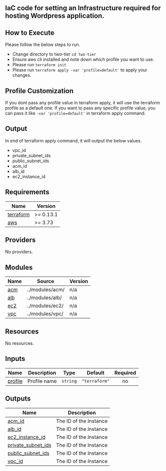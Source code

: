 <!-- BEGIN_TF_DOCS -->

## IaC code for setting an Infrastructure required for hosting Wordpress application.

## How to Execute
Please follow the below steps to run.
- Change directory to two-tier 
   `cd two-tier`
- Ensure aws cli installed and note down which profile you want to use.
- Please run `terraform init`
- Please run `terraform apply -var 'profile=default'` to apply your changes. 

## Profile Customization
If you dont pass any profile value in terraform apply, it will use the terraform profile as a default one.
If you want to pass any specific profile value, you can pass it like `-var 'profile=default'` in terraform apply command.

## Output
In end of terraform apply command, it will output the below values.
- vpc_id
- private_subnet_ids
- public_subnet_ids
- acm_id
- alb_id
- ec2_instance_id

## Requirements

| Name | Version |
|------|---------|
| <a name="requirement_terraform"></a> [terraform](#requirement\_terraform) | >= 0.13.1 |
| <a name="requirement_aws"></a> [aws](#requirement\_aws) | >= 3.73 |

## Providers

No providers.

## Modules

| Name | Source | Version |
|------|--------|---------|
| <a name="module_acm"></a> [acm](#module\_acm) | ../modules/acm/ | n/a |
| <a name="module_alb"></a> [alb](#module\_alb) | ../modules/alb/ | n/a |
| <a name="module_ec2"></a> [ec2](#module\_ec2) | ../modules/ec2/ | n/a |
| <a name="module_vpc"></a> [vpc](#module\_vpc) | ../modules/vpc/ | n/a |

## Resources

No resources.

## Inputs

| Name | Description | Type | Default | Required |
|------|-------------|------|---------|:--------:|
| <a name="input_profile"></a> [profile](#input\_profile) | Profile name | `string` | `"terraform"` | no |

## Outputs

| Name | Description |
|------|-------------|
| <a name="output_acm_id"></a> [acm\_id](#output\_acm\_id) | The ID of the Instance |
| <a name="output_alb_id"></a> [alb\_id](#output\_alb\_id) | The ID of the Instance |
| <a name="output_ec2_instance_id"></a> [ec2\_instance\_id](#output\_ec2\_instance\_id) | The ID of the Instance |
| <a name="output_private_subnet_ids"></a> [private\_subnet\_ids](#output\_private\_subnet\_ids) | The ID of the Instance |
| <a name="output_public_subnet_ids"></a> [public\_subnet\_ids](#output\_public\_subnet\_ids) | The ID of the Instance |
| <a name="output_vpc_id"></a> [vpc\_id](#output\_vpc\_id) | The ID of the Instance |

<!-- END_TF_DOCS -->